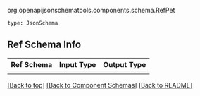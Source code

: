org.openapijsonschematools.components.schema.RefPet
```
type: JsonSchema
```

## Ref Schema Info
Ref Schema | Input Type | Output Type
---------- | ---------- | -----------
 |  | 

[[Back to top]](#top) [[Back to Component Schemas]](../../../README.md#Component-Schemas) [[Back to README]](../../../README.md)
